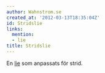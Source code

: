 ```yaml
---
author: Wahnstrom.se
created_at: '2012-03-13T18:35:04Z'
id: Stridslie
links:
  mention:
  - lie
title: Stridslie
---
```


En [lie] som anpassats för strid.

  [lie]: lie